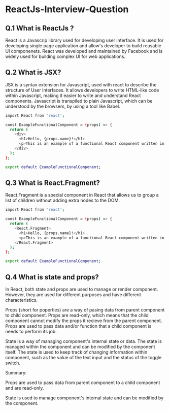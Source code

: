 # ReactJs-Interview-Question

## Q.1 What is ReactJs ?

React is a Javascrip library used for developing user interface. It is used for developing single page application and allow's developer to build reusable UI componenets. React was developed and maintained by Facebook and is widely used for building complex UI for web applications.

## Q.2 What is JSX?

JSX is a syntax extension for Javascript, used with react to describe the structure of User Interfaces. It allows developers to write HTML-like code within Javascript, making it easier to write and understand React components. Javascript is transpiled to plain Javascript, which can be understood by the browsers, by using a tool like Babel.

```bash
import React from 'react';

const ExampleFunctionalComponent = (props) => {
  return (
    <div>
      <h1>Hello, {props.name}!</h1>
      <p>This is an example of a functional React component written in JSX.</p>
    </div>
  );
};

export default ExampleFunctionalComponent;
```

## Q.3 What is React.Fragment?

React.Fragment is a special component in React that allows us to group a list of children without adding extra nodes to the DOM.

```bash
import React from 'react';

const ExampleFunctionalComponent = (props) => {
  return (
    <React.Fragment>
      <h1>Hello, {props.name}!</h1>
      <p>This is an example of a functional React component written in JSX.</p>
    </React.Fragment>
  );
};

export default ExampleFunctionalComponent;
```

## Q.4 What is state and props?

In React, both state and props are used to manage or render component. However, they are used for different purposes and have different characteristics.

Props (short for poperties) are a way of pasing data from parent component to child component. Props are read-only, which means that the child component cannot modify the props it recieve from the parent component. Props are used to pass data and/or function that a child component is needs to perform its job.

State is a way of managing component's internal state or data. The state is managed within the component and can be modified by the component itself. The state is used to keep track of changing information within component, such as the value of the text input and the status of the toggle switch.

Summary:

Props are used to pass data from parent component to a child component and are read-only.

State is used to manage component's internal state and can be modified by the component.